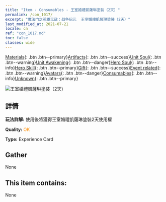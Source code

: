 ```yaml
---
title: "Item - Consumables - 王室婚禮凱薩琳塗裝（2天）"
permalink: /con_1017/
excerpt: "魔法门之英雄无敌：战争纪元  王室婚禮凱薩琳塗裝（2天）"
last_modified_at: 2021-07-21
locale: cn
ref: "con_1017.md"
toc: false
classes: wide
---
```

 [Materials](/ItemsCN/){: .btn .btn--primary}[Artifacts](/ItemsCN/Artifacts/){: .btn .btn--success}[Unit Soul](/ItemsCN/UnitSoul/){: .btn .btn--warning}[Unit Awakening](/ItemsCN/UnitAwakening/){: .btn .btn--danger}[Hero Soul](/ItemsCN/HeroSoul/){: .btn .btn--info}[Hero Skill](/ItemsCN/HeroSkill/){: .btn .btn--primary}[Gift](/ItemsCN/Gift/){: .btn .btn--success}[Event related](/ItemsCN/Events/){: .btn .btn--warning}[Avatars](/ItemsCN/Avatars/){: .btn .btn--danger}[Consumables](/ItemsCN/Consumables/){: .btn .btn--info}[Unknown](/ItemsCN/Unknown/){: .btn .btn--primary}

 ![王室婚禮凱薩琳塗裝（2天）](/images/h/h_Catherine8.jpg)

## 詳情
 **玩法詳解:** 使用後將獲得王室婚禮凱薩琳塗裝2天使用權

 **Quality:** <span style="color: #FF8C00">OK</span>

 **Type:** Experience Card

## Gather

  None

## This item contains:

  None

